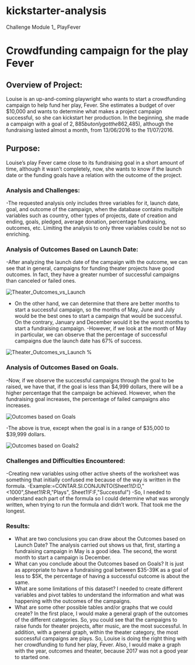 # kickstarter-analysis
Challenge Module 1_ PlayFever
# Crowdfunding campaign for the play Fever
## Overview of Project: 
Louise is an up-and-coming playwright who wants to start a crowdfunding campaign to help fund her play, Fever. She estimates a budget of over $10,000 and wants to determine what makes a project campaign successful, so she can kickstart her production. In the beginning, she made a campaign with a goal of $2,885 but only got the 86% of it ($2,485), although the fundraising lasted almost a month, from 13/06/2016 to the 11/07/2016.

## Purpose: 
Louise’s play Fever came close to its fundraising goal in a short amount of time, although it wasn’t completely, now, she wants to know if the launch date or the funding goals have a relation with the outcome of the project.

### Analysis and Challenges: 
-The requested analysis only includes three variables for it, launch date, goal, and outcome of the campaign, when the database contains multiple variables such as country, other types of projects, date of creation and ending, goals, pledged, average donation, percentage fundraising, outcomes, etc. Limiting the analysis to only three variables could be not so enriching.

### Analysis of Outcomes Based on Launch Date: 
-After analyzing the launch date of the campaign with the outcome, we can see that in general, campaigns for funding theater projects have good outcomes. In fact, they have a greater number of successful campaigns than canceled or failed ones.  


![Theater_Outcomes_vs_Launch](https://user-images.githubusercontent.com/43974872/177688037-12aede5e-b54f-48cf-aa7c-20b9369ca9a0.png)


- On the other hand, we can determine that there are better months to start a successful campaign, so the months of May, June and July would be the best ones to start a campaign that would be successful. On the contrary, January and December would it be the worst months to start a fundraising campaign.
-However, if we look at the month of May in particular, we can observe that the percentage of successful campaigns due the launch date has 67% of success.


![Theater_Outcomes_vs_Launch %](https://user-images.githubusercontent.com/43974872/177688212-2f4a88f0-168e-447b-a9f1-145aa5f91619.png)


### Analysis of Outcomes Based on Goals. 
-Now, if we observe the successful campaigns through the goal to be raised, we have that, if the goal is less than $4,999 dollars, there will be a higher percentage that the campaign be achieved. However, when the fundraising goal increases, the percentage of failed campaigns also increases.


![Outcomes based on Goals](https://user-images.githubusercontent.com/43974872/177688266-72810357-ee1d-48ab-ba5a-e98326709318.png)


-The above is true, except when the goal is in a range of $35,000 to $39,999 dollars.


![Outcomes based on Goals2](https://user-images.githubusercontent.com/43974872/177688334-73023e0a-642e-4113-a56f-d49aefa0f98d.png)


### Challenges and Difficulties Encountered: 
-Creating new variables using other active sheets of the worksheet was something that initially confused me because of the way is written in the formula. 
-Example:=CONTAR.SI.CONJUNTO(Sheet1!$D:$D,"<1000",Sheet1!$R:$R,"Plays", Sheet1!$F:$F,"Successful")
-So, I needed to understand each part of the formula so I could determine what was wrongly written, when trying to run the formula and didn’t work. That took me the longest. 
### Results: 
- What are two conclusions you can draw about the Outcomes based on Launch Date? The analysis carried out shows us that, first, starting a fundraising campaign in May is a good idea. The second, the worst month to start a campaign is December.  
- What can you conclude about the Outcomes based on Goals? It is just as appropriate to have a fundraising goal between $35-39K as a goal of less to $5K, the percentage of having a successful outcome is about the same.
- What are some limitations of this dataset? I needed to create different variables and pivot tables to understand the information and what was happening with the outcomes of the campaigns.
- What are some other possible tables and/or graphs that we could create? In the first place, I would make a general graph of the outcomes of the different categories. So, you could see that the campaigns to raise funds for theater projects, after music, are the most successful. In addition, with a general graph, within the theater category, the most successful campaigns are plays. So, Louise is doing the right thing with her crowdfunding to fund her play, Fever. Also, I would make a graph with the year, outcomes and theater, because 2017 was not a good year to started one. 
